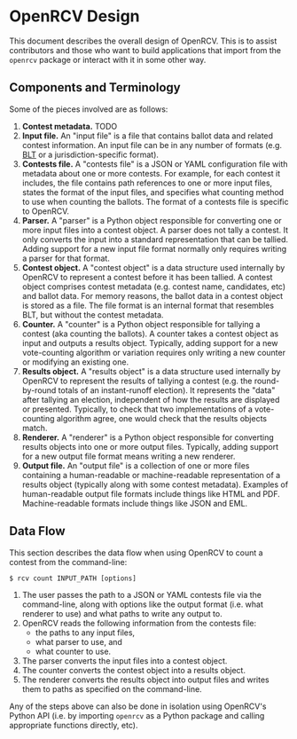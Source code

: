 OpenRCV Design
==============

This document describes the overall design of OpenRCV.  This is to assist
contributors and those who want to build applications that import from
the `openrcv` package or interact with it in some other way.


Components and Terminology
--------------------------

Some of the pieces involved are as follows:

1. **Contest metadata.**  TODO
2. **Input file.**  An "input file" is a file that contains ballot data and
   related contest information.  An input file can be in any number of
   formats (e.g. [BLT][blt-desc] or a jurisdiction-specific format).
3. **Contests file.**  A "contests file" is a JSON or YAML configuration
   file with metadata about one or more contests.  For example, for each
   contest it includes, the file contains path references to one or more
   input files, states the format of the input files, and specifies what
   counting method to use when counting the ballots.  The format of a
   contests file is specific to OpenRCV.
4. **Parser.**  A "parser" is a Python object responsible for converting
   one or more input files into a contest object.  A parser does not
   tally a contest.  It only converts the input into a standard
   representation that can be tallied.  Adding support for a new input
   file format normally only requires writing a parser for that format.
5. **Contest object.**  A "contest object" is a data structure used
   internally by OpenRCV to represent a contest before it has been tallied.
   A contest object comprises contest metadata (e.g. contest name,
   candidates, etc) and ballot data.  For memory reasons, the ballot data
   in a contest object is stored as a file.  The file format is an internal
   format that resembles BLT, but without the contest metadata.
6. **Counter.**  A "counter" is a Python object responsible for tallying
   a contest (aka counting the ballots).  A counter takes a contest
   object as input and outputs a results object.  Typically, adding
   support for a new vote-counting algorithm or variation requires only
   writing a new counter or modifying an existing one.
7. **Results object.**  A "results object" is a data structure used
   internally by OpenRCV to represent the results of tallying a contest
   (e.g. the round-by-round totals of an instant-runoff election).
   It represents the "data" after tallying an election, independent of
   how the results are displayed or presented.  Typically, to check that
   two implementations of a vote-counting algorithm agree, one would check
   that the results objects match.
8. **Renderer.**  A "renderer" is a Python object responsible for
   converting results objects into one or more output files.  Typically,
   adding support for a new output file format means writing a new renderer.
9. **Output file.**  An "output file" is a collection of one or more
   files containing a human-readable or machine-readable representation
   of a results object (typically along with some contest metadata).
   Examples of human-readable output file formats include things like
   HTML and PDF.  Machine-readable formats include things like JSON and EML.


Data Flow
---------

This section describes the data flow when using OpenRCV to count a contest
from the command-line:

    $ rcv count INPUT_PATH [options]

1. The user passes the path to a JSON or YAML contests file via the
   command-line, along with options like the output format (i.e. what
   renderer to use) and what paths to write any output to.
2. OpenRCV reads the following information from the contests file:
   * the paths to any input files,
   * what parser to use, and
   * what counter to use.
3. The parser converts the input files into a contest object.
4. The counter converts the contest object into a results object.
5. The renderer converts the results object into output files and writes
   them to paths as specified on the command-line.

Any of the steps above can also be done in isolation using OpenRCV's
Python API (i.e. by importing `openrcv` as a Python package and
calling appropriate functions directly, etc).


[blt-desc]: https://code.google.com/p/droop/wiki/BltFileFormat
